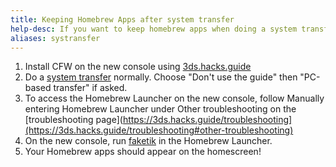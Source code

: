 ```yaml
---
title: Keeping Homebrew Apps after system transfer
help-desc: If you want to keep homebrew apps when doing a system transfer:
aliases: systransfer
---
```


1. Install CFW on the new console using [3ds.hacks.guide](https://3ds.hacks.guide/)
2. Do a [system transfer](https://en-americas-support.nintendo.com/app/answers/detail/a_id/14169) normally. Choose "Don't use the guide" then "PC-based transfer" if asked.
3. To access the Homebrew Launcher on the new console, follow Manually entering Homebrew Launcher under Other troubleshooting on the [troubleshooting page](https://3ds.hacks.guide/troubleshooting](https://3ds.hacks.guide/troubleshooting#other-troubleshooting)
4. On the new console, run [faketik](https://github.com/ihaveamac/faketik/releases) in the Homebrew Launcher.
5. Your Homebrew apps should appear on the homescreen!
